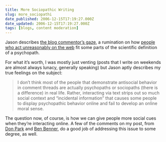 ```yaml
---
title: More Sociopathic Writing
slug: more_sociopathi
date_published: 2006-12-15T17:19:27.000Z
date_updated: 2006-12-15T17:19:27.000Z
tags: [blogs, content moderation]
---
```


Jason describes [the blog commentor’s gaze](http://www.kottke.org/06/12/the-blog-commentors-gaze), a rumination on how [people who act unreasonably on the web](http://www.dashes.com/anil/2006/12/09/how_to_detect_a) fit some parts of the scientific definition of a psychopath.

For what it’s worth, I was mostly just venting (posts that I write on weekends are almost always lunacy, generally speaking) but Jason aptly describes my true feelings on the subject:

> I don’t think most of the people that demonstrate antisocial behavior in comment threads are actually psychopaths or sociopaths (there is a difference) in real life. Rather, interacting via text strips out so much social context and “incidental information” that causes some people to display psychopathic behavior online and fail to develop an online moral sense.

The question now, of course, is how we can give people more social cues when they’re interacting online. A few of the comments on my post, from [Don Park](http://www.dashes.com/anil/2006/12/09/how_to_detect_a#comment-99501) and [Ben Benner](http://www.dashes.com/anil/2006/12/09/how_to_detect_a#comment-100738), do a good job of addressing this issue to some degree, as well.
